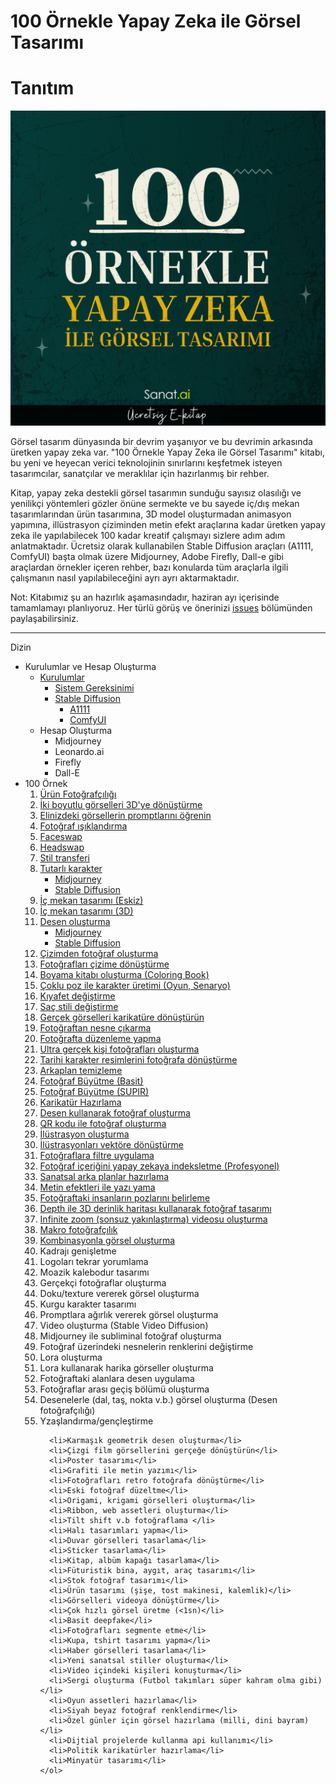 # 100 Örnekle Yapay Zeka ile Görsel Tasarımı

# Tanıtım
<div align="center">

![Alt text](/gorseller/100-1.png)

</div>
Görsel tasarım dünyasında bir devrim yaşanıyor ve bu devrimin arkasında üretken yapay zeka var. "100 Örnekle Yapay Zeka ile Görsel Tasarımı" kitabı, bu yeni ve heyecan verici teknolojinin sınırlarını keşfetmek isteyen tasarımcılar, sanatçılar ve meraklılar için hazırlanmış bir rehber.

Kitap, yapay zeka destekli görsel tasarımın sunduğu sayısız olasılığı ve yenilikçi yöntemleri gözler önüne sermekte ve bu sayede iç/dış mekan tasarımlarından ürün tasarımına, 3D model oluşturmadan animasyon yapımına, illüstrasyon çiziminden metin efekt araçlarına kadar üretken yapay zeka ile yapılabilecek 100 kadar kreatif çalışmayı sizlere adım adım anlatmaktadır.  Ücretsiz olarak kullanabilen Stable Diffusion araçları (A1111, ComfyUI) başta olmak üzere Midjourney, Adobe Firefly, Dall-e gibi araçlardan örnekler içeren rehber, bazı konularda tüm araçlarla ilgili çalışmanın nasıl yapılabileceğini ayrı ayrı aktarmaktadır.

 Not: Kitabımız şu an hazırlık aşamasındadır, haziran ayı içerisinde tamamlamayı planlıyoruz. Her türlü görüş ve önerinizi <a href="https://github.com/aokocax/100-ornekle-yapay-zeka-ile-gorsel-tasarimi/issues">issues</a> bölümünden paylaşabilirsiniz.
<hr/>

Dizin
<ul>
  <li>
    Kurulumlar ve Hesap Oluşturma
    <ul>
      <li>
          <a href="/kurulumlar/kurulumlar.md">Kurulumlar</a>
          <ul>
            <li>
             <a href="/kurulumlar/kurulumlar.md#sistem-gereksinimi">Sistem Gereksinimi</a>
            </li>
             <li>
                <a href="/kurulumlar/stable-diffusion.md">Stable Diffusion</a>
               <ul>
                 <li><a href="/kurulumlar/a1111.md">A1111</a></li>
                 <li><a href="/kurulumlar/comfyui.md">ComfyUI</a></li>
               </ul>
             </li>
          </ul>
      </li>
      <li>
        Hesap Oluşturma
          <ul>
            <li>
              Midjourney
            </li>
            <li>
              Leonardo.ai
            </li>
            <li>
              Firefly
            </li>
             <li>
              Dall-E
            </li>
          </ul>
      </li>
    </ul>
  </li>
  <li>100 Örnek
    <ol start="1" type="1">
      <li><a href="/ornekler/urun-fotografciligi.md">Ürün Fotoğrafçılığı</a></li>
      <li><a href="/ornekler/iki-boyutlu-gorselleri-uc-boyutluya-donusturun.md">İki boyutlu görselleri 3D'ye dönüştürme</a></li>
      <li><a href="/ornekler/gorsellerin-promptlarini-ogrenin.md">Elinizdeki görsellerin promptlarını öğrenin</a></li>
      <li><a href="/ornekler/fotograf-isiklandirma.md">Fotoğraf ışıklandırma</li>
      <li><a href="/ornekler/faceswap.md">Faceswap</a></li>
      <li><a href="/ornekler/headswap-ile-kafa-degistirme.md">Headswap</a></li>
      <li><a href="/ornekler/stil-transferi.md">Stil transferi</a></li>
      <li><a href="ornekler/tutarli-karakterler-olusturma.md">Tutarlı karakter</a>
        <ul><li><a href="ornekler/tutarli-karakterler-olusturma.md#midjourney">Midjourney</a></li><li><a href="ornekler/tutarli-karakterler-olusturma.md#stable-diffusion">Stable Diffusion</a></li>
        </ul>
      </li>
      <li><a href="/ornekler/ic-mekan-tasarimi.md">İç mekan tasarımı (Eskiz)</a></li>
      <li><a href="/ornekler/uc-boyutlu-ic-mekan-tasarimi.md">İç mekan tasarımı (3D)</a></li>
      <li><a href="/ornekler/desen-olusturma.md">Desen oluşturma</a>
       <ul><li><a href="/ornekler/desen-olusturma.md#midjourney">Midjourney</a></li><li><a href="/ornekler/desen-olusturma.md#stable-diffusion">Stable Diffusion</a></li>
        </ul>
      </li>
      <li><a href="/ornekler/cizimden-fotograf-olusturma.md">Çizimden fotoğraf oluşturma</a></li>
      <li><a href="/ornekler/fotograflari-cizime-donusturme.md">Fotoğrafları çizime dönüştürme</a></li>
      <li><a href="/ornekler/boyama-kitabi-gorseli-olusturma.md">Boyama kitabı oluşturma (Coloring Book)</a></li>
      <li><a href="ornekler/coklu-poz-ile-karakter-uretimi.md">Çoklu poz ile karakter üretimi (Oyun, Senaryo)</a></li>
      <li><a href="ornekler/kiyafet-degistirme.md">Kıyafet değiştirme</a></li>
      <li><a href="ornekler/sac-stili-degistirme.md">Saç stili değiştirme</a></li>
      <li><a href="ornekler/karikature-donusturme.md">Gerçek görselleri karikatüre dönüştürün</a></li>
      <li><a href="/ornekler/fotograf-nesne-cikarma.md">Fotoğraftan nesne çıkarma</a></li>
      <li><a href="/ornekler/fotografta-duzenleme-yapma.md">Fotoğrafta düzenleme yapma</a></li>
      <li><a href="/ornekler/ultra-gercekci-insan-fotograflari-olusturma.md">Ultra gerçek kişi fotoğrafları oluşturma</a></li>
      <li><a href="/ornekler/tarihi-karakter-cizimlerini-fotografa-donusturme.md">Tarihi karakter resimlerini fotoğrafa dönüştürme</a></li>
      <li><a href="/ornekler/arkaplan-temizleme.md">Arkaplan temizleme</a></li>
      <li><a href="/ornekler/fotograf-buyutme-basit.md">Fotoğraf Büyütme (Basit)</a></li>
      <li><a href="/ornekler/fotograf-buyutme-supir.md">Fotoğraf Büyütme (SUPIR)</a></li>
      <li><a href="/ornekler/karikatur-hazirlama.md">Karikatür Hazırlama</a></li>
      <li><a href="/ornekler/desen-kullanarak-fotograf-olusturma.md">Desen kullanarak fotoğraf oluşturma</a></li>
      <li><a href="/ornekler/qr-kodu-ile-fotograf-olusturma.md">QR kodu ile fotoğraf oluşturma</a></li>
      <li><a href="/ornekler/ilustrasyon-olusturma.md">İlüstrasyon oluşturma</a></li>
      <li><a href="/ornekler/ilustrasyonu-vektore-donusturme.md">İlüstrasyonları vektöre dönüştürme</a></li>
      <li><a href="/ornekler/fotograflara-filtre-uygulama.md">Fotoğraflara filtre uygulama</a></li>
      <li><a href="/ornekler/fotograf-icerigini-indeksletme.md">Fotoğraf içeriğini yapay zekaya indeksletme (Profesyonel)</a></li>
      <li><a href="/ornekler/sanatsal-arkaplanlar-hazirlama.md">Sanatsal arka planlar hazırlama</a></li>
      <li><a href="/ornekler/efektli-yazilar-yazma.md">Metin efektleri ile yazı yama</a></li>
      <li><a href="/ornekler/fotograftaki-insanlarin-pozlarini-belirleme.md">Fotoğraftaki insanların pozlarını belirleme</li>
      <li><a href="/ornekler/depth-ile-derinlik-haritasi-kullanarak-fotograf-olusturma.md">Depth ile 3D derinlik haritası kullanarak fotoğraf tasarımı</li>
      <li><a href="/ornekler/infinite-zoom-video-olusturma.md">Infinite zoom (sonsuz yakınlaştırma) videosu oluşturma</a></li>
      <li><a href="/ornekler/makro-fotograflar-olusturma.md">Makro fotoğrafçılık</a></li>
      <li><a href="/ornekler/kombinasyonla-gorsel-olusturma.md">Kombinasyonla görsel oluşturma</a></li>
        <li>Kadrajı genişletme</li>
      <li>Logoları tekrar yorumlama</li>
        <li>Moazik kalebodur tasarımı</li>
      <li>Gerçekçi fotoğraflar oluşturma</li>
      <li>Doku/texture vererek görsel oluşturma</li>
      <li>Kurgu karakter tasarımı</li>
       <li>Promptlara ağırlık vererek görsel oluşturma</li>
      <li>Video oluşturma (Stable Video Diffusion)</li>
      <li>Midjourney ile subliminal fotoğraf oluşturma</li>
      <li>Fotoğraf üzerindeki nesnelerin renklerini değiştirme</li>
      <li>Lora oluşturma</li>
      <li>Lora kullanarak harika görseller oluşturma</li>
      <li>Fotoğraftaki alanlara desen uygulama</li>
      <li>Fotoğraflar arası geçiş bölümü oluşturma </li>
      <li>Desenelerle (dal, taş, nokta v.b.) görsel oluşturma (Desen fotoğrafçılığı)</li>
      <li>Yzaşlandırma/gençleştirme</li>
    
      <li>Karmaşık geometrik desen oluşturma</li>
      <li>Çizgi film görsellerini gerçeğe dönüştürün</li>
      <li>Poster tasarımı</li>
      <li>Grafiti ile metin yazımı</li>
      <li>Fotoğrafları retro fotoğrafa dönüştürme</li>
      <li>Eski fotoğraf düzeltme</li>
      <li>Origami, krigami görselleri oluşturma</li>
      <li>Ribbon, web assetleri oluşturma</li>
      <li>Tilt shift v.b fotoğraflama </li>
      <li>Halı tasarımları yapma</li>
      <li>Duvar görselleri tasarlama</li>
      <li>Sticker tasarlama</li>
      <li>Kitap, albüm kapağı tasarlama</li>
      <li>Füturistik bina, aygıt, araç tasarımı</li>
      <li>Stok fotoğraf tasarımı</li>
      <li>Ürün tasarımı (şişe, tost makinesi, kalemlik)</li>
      <li>Görselleri videoya dönüştürme</li>
      <li>Çok hızlı görsel üretme (<1sn)</li>
      <li>Basit deepfake</li>
      <li>Fotoğrafları segmente etme</li>
      <li>Kupa, tshirt tasarımı yapma</li>
      <li>Haber görselleri tasarlama</li>
      <li>Yeni sanatsal stiller oluşturma</li>
      <li>Video içindeki kişileri konuşturma</li>
      <li>Sergi oluşturma (Futbol takımları süper kahram olma gibi)</li>
      <li>Oyun assetleri hazırlama</li>
      <li>Siyah beyaz fotoğraf renklendirme</li>
      <li>Özel günler için görsel hazırlama (milli, dini bayram)</li>
      <li>Dijtial projelerde kullanma api kullanımı</li>
      <li>Politik karikatürler hazırlama</li>
      <li>Minyatür tasarımı</li>
    </ol>
  </li>
</ul>



